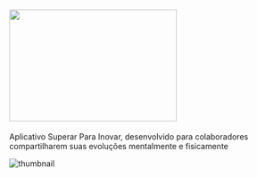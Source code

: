 # <img src="https://github.com/Biz1999/superar-para-inovar/blob/screens/src/assets/superar-para-inovar.svg" width=300 height= 200/>

Aplicativo Superar Para Inovar, desenvolvido para colaboradores compartilharem suas evoluções mentalmente e fisicamente


![thumbnail](https://github.com/Biz1999/superar-para-inovar/blob/screens/assets/thumbnail.png)
